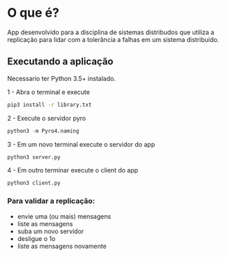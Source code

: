 
# O que é?

App desenvolvido para a disciplina de sistemas distribudos que utiliza a replicação para lidar com a tolerância a falhas em um sistema distribuído.


## Executando a aplicação

Necessario ter Python 3.5+ instalado.

1 - Abra o terminal e execute 
```bash
pip3 install -r library.txt
```

2 - Execute o servidor pyro
```python
python3 -m Pyro4.naming
```

3 - Em um novo terminal execute o servidor do app
```python
python3 server.py
```

4 - Em outro terminar execute o client do app
```python
python3 client.py
```


### Para validar a replicação:

- envie uma (ou mais) mensagens 
- liste as mensagens
- suba um novo servidor
- desligue o 1o 
- liste as mensagens novamente
